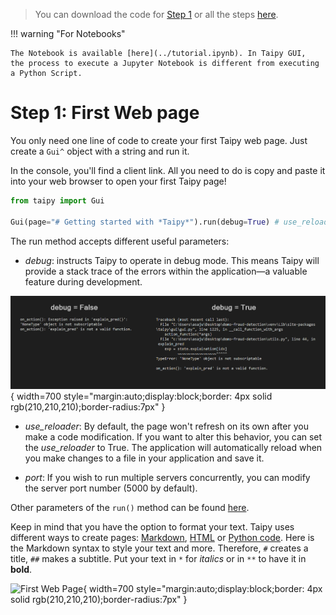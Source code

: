 > You can download the code for
<a href="../../src/step_01.py" download>Step 1</a>
or all the steps <a href="../../src/src.zip" download>here</a>.


!!! warning "For Notebooks"

    The Notebook is available [here](../tutorial.ipynb). In Taipy GUI,
    the process to execute a Jupyter Notebook is different from executing a Python Script.

# Step 1: First Web page

You only need one line of code to create your first Taipy web page. Just create a `Gui^` object
with a string and run it.

In the console, you'll find a client link. All you need to do is copy and paste it into your web
browser to open your first Taipy page!


```python
from taipy import Gui

Gui(page="# Getting started with *Taipy*").run(debug=True) # use_reloader=True
```

The run method accepts different useful parameters:

- _debug_: instructs Taipy to operate in debug mode. This means Taipy will provide a 
stack trace of the errors within the application—a valuable feature during 
development.

![Debug mode](debug_mode.png){ width=700 style="margin:auto;display:block;border: 4px solid rgb(210,210,210);border-radius:7px" }

- _use_reloader_: By default, the page won't refresh on its own after you make a code 
modification. If you want to alter this behavior, you can set the *use_reloader* to 
True. The application will automatically reload when you make changes to a file in 
your application and save it.

- _port_: If you wish to run multiple servers concurrently, you can modify the server 
port number (5000 by default).

Other parameters of the `run()` method can be found
[here](../../../../manuals/gui/configuration.md#configuring-the-gui-instance).


Keep in mind that you have the option to format your text. Taipy uses different ways to create
pages: [Markdown](../../../../manuals/gui/pages/index.md#using-markdown),
[HTML](../../../../manuals/gui/pages/index.md#using-html) or
[Python code](../../../../manuals/gui/page_builder.md). Here is the Markdown syntax to style your
text  and more. Therefore, `#` creates a title, `##` makes a subtitle. Put your text in `*` for
*italics* or in `**` to have it in **bold**.


![First Web Page](result.png){ width=700 style="margin:auto;display:block;border: 4px solid rgb(210,210,210);border-radius:7px" }
